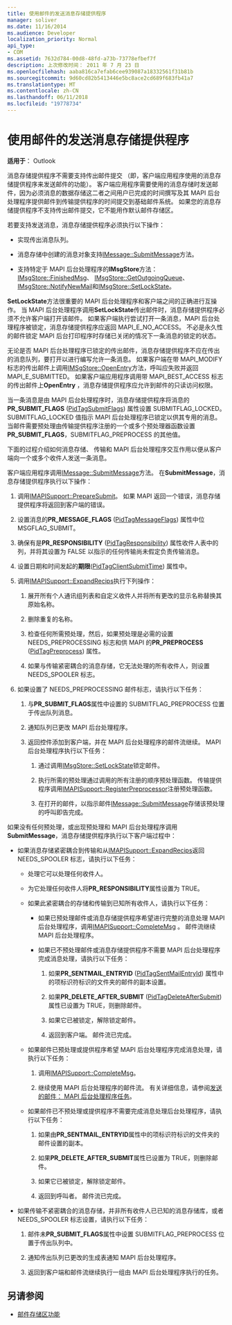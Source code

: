 ```yaml
---
title: 使用邮件的发送消息存储提供程序
manager: soliver
ms.date: 11/16/2014
ms.audience: Developer
localization_priority: Normal
api_type:
- COM
ms.assetid: 7632d784-00d8-48fd-a73b-73778efbef7f
description: 上次修改时间： 2011 年 7 月 23 日
ms.openlocfilehash: aaba816ca7efab6cee939087a18332561f31b81b
ms.sourcegitcommit: 9d60cd82b5413446e5bc8ace2cd689f683fb41a7
ms.translationtype: MT
ms.contentlocale: zh-CN
ms.lasthandoff: 06/11/2018
ms.locfileid: "19778734"
---
```

# <a name="sending-messages-by-using-message-store-providers"></a>使用邮件的发送消息存储提供程序

**适用于**： Outlook 
  
消息存储提供程序不需要支持传出邮件提交 （即，客户端应用程序使用的消息存储提供程序来发送邮件的功能）。 客户端应用程序需要使用的消息存储时发送邮件，因为必须消息的数据存储这二者之间用户已完成的时间撰写及其 MAPI 后台处理程序提供邮件到传输提供程序的时间提交到基础邮件系统。 如果您的消息存储提供程序不支持传出邮件提交，它不能用作默认邮件存储区。
  
若要支持发送消息，消息存储提供程序必须执行以下操作：
  
- 实现传出消息队列。
    
- 消息存储中创建的消息对象支持[IMessage::SubmitMessage](imessage-submitmessage.md)方法。 
    
- 支持特定于 MAPI 后台处理程序的**IMsgStore**方法： [IMsgStore::FinishedMsg](imsgstore-finishedmsg.md)、 [IMsgStore::GetOutgoingQueue](imsgstore-getoutgoingqueue.md)、 [IMsgStore::NotifyNewMail](imsgstore-notifynewmail.md)和[IMsgStore::SetLockState](imsgstore-setlockstate.md)。
    
**SetLockState**方法很重要的 MAPI 后台处理程序和客户端之间的正确进行互操作。 当 MAPI 后台处理程序调用**SetLockState**传出邮件时，消息存储提供程序必须不允许客户端打开该邮件。 如果客户端执行尝试打开一条消息，MAPI 后台处理程序被锁定，消息存储提供程序应返回 MAPI_E_NO_ACCESS。 不必是永久性的邮件锁定 MAPI 后台打印程序时存储已关闭的情况下一条消息的锁定的状态。 
  
无论是否 MAPI 后台处理程序已锁定的传出邮件，消息存储提供程序不应在传出的消息队列，要打开以进行编写允许一条消息。 如果客户端在带 MAPI_MODIFY 标志的传出邮件上调用[IMSgStore::OpenEntry](imsgstore-openentry.md)方法，呼叫应失败并返回 MAPI_E_SUBMITTED。 如果客户端应用程序调用带 MAPI_BEST_ACCESS 标志的传出邮件上**OpenEntry** ，消息存储提供程序应允许到邮件的只读访问权限。 
  
当一条消息是由 MAPI 后台处理程序时，消息存储提供程序将消息的**PR_SUBMIT_FLAGS** ([PidTagSubmitFlags](pidtagsubmitflags-canonical-property.md)) 属性设置 SUBMITFLAG_LOCKED。 SUBMITFLAG_LOCKED 值指示 MAPI 后台处理程序已锁定以供其专用的消息。 当邮件需要预处理由传输提供程序注册的一个或多个预处理器函数设置**PR_SUBMIT_FLAGS**，SUBMITFLAG_PREPROCESS 的其他值。
  
下面的过程介绍如何消息存储、 传输和 MAPI 后台处理程序交互作用以便从客户端向一个或多个收件人发送一条消息。 
  
客户端应用程序调用[IMessage::SubmitMessage](imessage-submitmessage.md)方法。 在**SubmitMessage**，消息存储提供程序执行以下操作：
  
1. 调用[IMAPISupport::PrepareSubmit](imapisupport-preparesubmit.md)。 如果 MAPI 返回一个错误，消息存储提供程序将返回到客户端的错误。
    
2. 设置消息的**PR_MESSAGE_FLAGS** ([PidTagMessageFlags](pidtagmessageflags-canonical-property.md)) 属性中位 MSGFLAG_SUBMIT。
    
3. 确保有是**PR_RESPONSIBILITY** ([PidTagResponsibility](pidtagresponsibility-canonical-property.md)) 属性收件人表中的列，并将其设置为 FALSE 以指示的任何传输尚未假定负责传输消息。
    
4. 设置日期和时间发起的**期限**([PidTagClientSubmitTime](pidtagclientsubmittime-canonical-property.md)) 属性中。
    
5. 调用[IMAPISupport::ExpandRecips](imapisupport-expandrecips.md)执行下列操作： 
    
    1. 展开所有个人通讯组列表和自定义收件人并将所有更改的显示名称替换其原始名称。
        
    2. 删除重复的名称。
        
    3. 检查任何所需预处理，然后，如果预处理是必需的设置 NEEDS_PREPROCESSING 标志和供 MAPI 的**PR_PREPROCESS** ([PidTagPreprocess](pidtagpreprocess-canonical-property.md)) 属性。 
        
    4. 如果与传输紧密耦合的消息存储，它无法处理的所有收件人，则设置 NEEDS_SPOOLER 标志。 
    
6. 如果设置了 NEEDS_PREPROCESSING 邮件标志，请执行以下任务：
    
    1. 与**PR_SUBMIT_FLAGS**属性中设置的 SUBMITFLAG_PREPROCESS 位置于传出队列消息。 
        
    2. 通知队列已更改 MAPI 后台处理程序。
        
    3. 返回控件添加到客户端，并在 MAPI 后台处理程序的邮件流继续。 MAPI 后台处理程序执行以下任务： 
    
       1. 通过调用[IMsgStore::SetLockState](imsgstore-setlockstate.md)锁定邮件。
            
       2. 执行所需的预处理通过调用的所有注册的顺序预处理函数。 传输提供程序调用[IMAPISupport::RegisterPreprocessor](imapisupport-registerpreprocessor.md)注册预处理函数。 
            
       3. 在打开的邮件，以指示邮件[IMessage::SubmitMessage](imessage-submitmessage.md)存储该预处理的呼叫即告完成。 
    
如果没有任何预处理，或出现预处理和 MAPI 后台处理程序调用**SubmitMessage**，消息存储提供程序执行以下客户端过程中： 
  
- 如果消息存储紧密耦合到传输和从[IMAPISupport::ExpandRecips](imapisupport-expandrecips.md)返回 NEEDS_SPOOLER 标志，请执行以下任务：
    
   - 处理它可以处理任何收件人。
    
   - 为它处理任何收件人将**PR_RESPONSIBILITY**属性设置为 TRUE。 
    
   - 如果此紧密耦合的存储和传输到已知所有收件人，请执行以下任务： 
    
     - 如果已预处理邮件或消息存储提供程序希望进行完整的消息处理 MAPI 后台处理程序，调用[IMAPISupport::CompleteMsg](imapisupport-completemsg.md) 。 邮件流继续 MAPI 后台处理程序。 
    
     - 如果已不预处理邮件或消息存储提供程序不需要 MAPI 后台处理程序完成消息处理，请执行以下任务：
    
       1. 如果**PR_SENTMAIL_ENTRYID** ([PidTagSentMailEntryId](pidtagsentmailentryid-canonical-property.md)) 属性中的项标识符标识的文件夹的邮件的副本设置。
            
       2. 如果**PR_DELETE_AFTER_SUBMIT** ([PidTagDeleteAfterSubmit](pidtagdeleteaftersubmit-canonical-property.md)) 属性已设置为 TRUE，则删除邮件。
            
       3. 如果它已被锁定，解除锁定邮件。
            
       4. 返回到客户端。 邮件流已完成。
    
  - 如果邮件已预处理或提供程序希望 MAPI 后台处理程序完成消息处理，请执行以下任务：
    
    1. 调用[IMAPISupport::CompleteMsg](imapisupport-completemsg.md)。 
          
    2. 继续使用 MAPI 后台处理程序的邮件流。 有关详细信息，请参阅[发送的邮件： MAPI 后台处理程序任务](sending-messages-mapi-spooler-tasks.md)。
    
  - 如果邮件已不预处理或提供程序不需要完成消息处理后台处理程序，请执行以下任务：
    
    1. 如果由**PR_SENTMAIL_ENTRYID**属性中的项标识符标识的文件夹的邮件设置的副本。 
        
    2. 如果**PR_DELETE_AFTER_SUBMIT**属性已设置为 TRUE，则删除邮件。 
        
    3. 如果它已被锁定，解除锁定邮件。 
        
    4. 返回到呼叫者。 邮件流已完成。
    
- 如果传输不紧密耦合的消息存储，并非所有收件人已已知的消息存储库，或者 NEEDS_SPOOLER 标志设置，请执行以下任务：
    
  1. 邮件未**PR_SUBMIT_FLAGS**属性中设置 SUBMITFLAG_PREPROCESS 位置于传出队列中。 
    
  2. 通知传出队列已更改的生成表通知 MAPI 后台处理程序。 
    
  3. 返回到客户端和邮件流继续执行一组由 MAPI 后台处理程序执行的任务。
    
## <a name="see-also"></a>另请参阅

- [邮件存储区功能](message-store-features.md)


